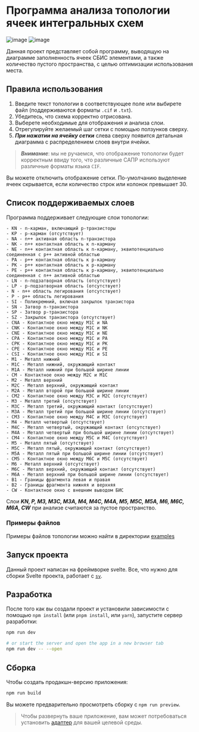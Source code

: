 # Программа анализа топологии ячеек интегральных схем

![image](https://img.shields.io/badge/SvelteKit-FF3E00?style=for-the-badge&logo=Svelte&logoColor=white) ![image](https://img.shields.io/badge/TypeScript-007ACC?style=for-the-badge&logo=typescript&logoColor=white)

Данная проект представляет собой программу, выводящую на диаграмме заполненность ячеек СБИС элементами, а также количество пустого пространства, с целью оптимизации использования места.

## Правила использования

1. Введите текст топологии в соответствующее поле или выбирете файл (поддерживаются форматы `.cif` и `.txt`).
2. Убедитесь, что схема корректно отрисована.
3. Выберете необходимые для отображения и анализа слои.
4. Отрегулируйте желаемый шаг сетки с помощью ползунков сверху.
5. ___При нажатии на ячейку сетки___ слева сверху появится детальная диаграмма с распределением слоев внутри ячейки.

> ___Внимание___: мы не ручаемся, что отображение топологии будет корректным ввиду того, что различные САПР используют различные форматы языка `CIF`.

Вы можете отключить отображение сетки.
По-умолчанию выделение ячеек скрывается, если количество строк или колонок превышает 30.

## Список поддерживаемых слоев

Программа поддерживает следующие слои топологии:

```
- KN - n-карман, включающий p-транзисторы
- KP - p-карман (отсутствует)
- NA - n++ активная область n-транзистора
- NK - n++ контактная область к n-карману
- NE - n++ контактная область к n-карману, эквипотенциально соединенная с p++ активной областью
- PA - p++ контактная область к p-карману
- PK - p++ контактная область к p-карману
- PE - p++ контактная область к p-карману, эквипотенциально соединенная с n++ активной областью
- LN - n-подзатворная область (отсутствует)
- LP - p-подзатворная область (отсутствует) 
- N - n++ область легирования (отсутствует)
- P - p++ область легирования
- SI - Поликремний, включая закрылок транзистора
- SN - Затвор n-транзистора
- SP - Затвор p-транзистора
- SZ - Закрылок транзистора (отсутствует)
- CNA - Контактное окно между М1C и NA
- CNK - Контактное окно между М1C и NK
- CNE - Контактное окно между М1C и NE
- CPA - Контактное окно между М1C и PA
- CPK - Контактное окно между М1C и PK
- CPE - Контактное окно между М1C и PE
- CSI - Контактное окно между M1C и SI
- M1 - Металл нижний
- M1C - Металл нижний, окружающий контакт
- M1A - Металл нижний при большой ширине линии
- CM - Контактное окно между М2C и M1C
- M2 - Металл верхний
- M2C - Металл верхний, окружающий контакт
- M2A - Металл второй при большой ширине линии
- CM2 - Контактное окно между М3C и M2C (отсутствует)
- M3 - Металл третий (отсутствует)
- M3C - Металл третий, окружающий контакт (отсутствует)
- M3A - Металл третий при большой ширине линии (отсутствует)
- CM3 - Контактное окно между М4C и M3C (отсутствует)
- M4 - Металл четвертый (отсутствует)
- M4C - Металл четвертый, окружающий контакт (отсутствует)
- M4A - Металл четвертый при большой ширине линии (отсутствует)
- CM4 - Контактное окно между М5C и M4C (отсутствует)
- M5 - Металл пятый (отсутствует)
- M5C - Металл пятый, окружающий контакт (отсутствует)
- M5A - Металл пятый при большой ширине линии (отсутствует)
- CM5 - Контактное окно между М6C и M5C (отсутствует)
- M6 - Металл верхний (отсутствует)
- M6C - Металл верхний, окружающий контакт (отсутствует)
- M6A - Металл верхний при большой ширине линии (отсутствует)
- B1 - Границы фрагмента левая и правая
- B2 - Границы фрагмента нижняя и верхняя
- CW - Контактное окно с внешним выводом БИС
```

Слои ___KN, P, M3, M3C, M3A, M4, M4C, M4A, M5, M5C, M5A, M6, M6C, M6A, CW___ при анализе считаются за пустое пространство.

### Примеры файлов

Примеры файлов топологии можно найти в директории [examples](https://github.com/lubarog13/TopologyAnalysis/tree/main/static/files/examples)

## Запуск проекта

Данный проект написан на фреймворке svelte.
Все, что нужно для сборки Svelte проекта, работает с [`sv`](https://github.com/sveltejs/cli).

## Разработка

После того как вы создали проект и установили зависимости с помощью `npm install` (или `pnpm install`, или `yarn`), запустите сервер разработки:

```bash
npm run dev

# or start the server and open the app in a new browser tab
npm run dev -- --open
```

## Сборка

Чтобы создать продакшн-версию приложения:

```bash
npm run build
```

Вы можете предварительно просмотреть сборку с `npm run preview`.

> Чтобы развернуть ваше приложение, вам может потребоваться установить [адаптер](https://svelte.dev/docs/kit/adapters) для вашей целевой среды.

